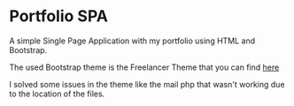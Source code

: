 # Portfolio SPA
A simple Single Page Application with my portfolio using HTML and Bootstrap.

The used Bootstrap theme is the Freelancer Theme that you can find [here](https://startbootstrap.com/themes/freelancer/)

I solved some issues in the theme like the mail php that wasn't working due to the location of the files.
